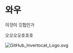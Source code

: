 # 와우

이것이 깃헙인가

오오오오호호호 

![GitHub_Invertocat_Logo.svg](/Users/juni/Downloads/GitHub_Invertocat_Logo.svg.png)